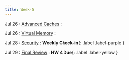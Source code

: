 ```yaml
---
title: Week-5
---
```


Jul 26
: [Advanced Caches](#)
  : 

Jul 26
: [Virtual Memory](#)
  : 

Jul 28
: [Security](#)
  : **Weekly Check-in**{: .label .label-purple }


Jul 29
: [Final Review](#)
  : **HW 4 Due**{: .label .label-yellow }

